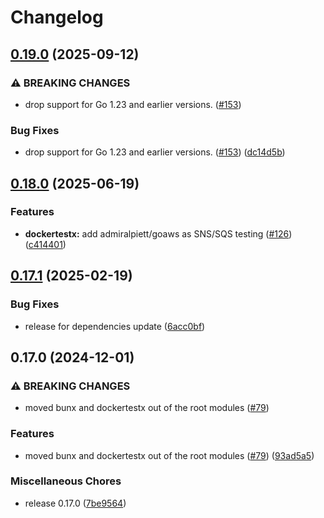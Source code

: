 # Changelog

## [0.19.0](https://github.com/tier4/x-go/compare/bunx/v0.18.0...bunx/v0.19.0) (2025-09-12)


### ⚠ BREAKING CHANGES

* drop support for Go 1.23 and earlier versions. ([#153](https://github.com/tier4/x-go/issues/153))

### Bug Fixes

* drop support for Go 1.23 and earlier versions. ([#153](https://github.com/tier4/x-go/issues/153)) ([dc14d5b](https://github.com/tier4/x-go/commit/dc14d5b2d97e9e6a5c0bdd368e1a24abb0280129))

## [0.18.0](https://github.com/tier4/x-go/compare/bunx/v0.17.1...bunx/v0.18.0) (2025-06-19)


### Features

* **dockertestx:** add admiralpiett/goaws as SNS/SQS testing ([#126](https://github.com/tier4/x-go/issues/126)) ([c414401](https://github.com/tier4/x-go/commit/c4144012d5cabe38ffea1a649bb0b712278a5cc2))

## [0.17.1](https://github.com/tier4/x-go/compare/bunx/v0.17.0...bunx/v0.17.1) (2025-02-19)


### Bug Fixes

* release for dependencies update ([6acc0bf](https://github.com/tier4/x-go/commit/6acc0bfea35fc8b10c461f4dc5df783288fb4ce6))

## 0.17.0 (2024-12-01)


### ⚠ BREAKING CHANGES

* moved bunx and dockertestx out of the root modules ([#79](https://github.com/tier4/x-go/issues/79))

### Features

* moved bunx and dockertestx out of the root modules ([#79](https://github.com/tier4/x-go/issues/79)) ([93ad5a5](https://github.com/tier4/x-go/commit/93ad5a5e9198154502f1d19908524663fc20b1fa))


### Miscellaneous Chores

* release 0.17.0 ([7be9564](https://github.com/tier4/x-go/commit/7be956487ec133e7cb5420e93320cbfcf712b80b))
